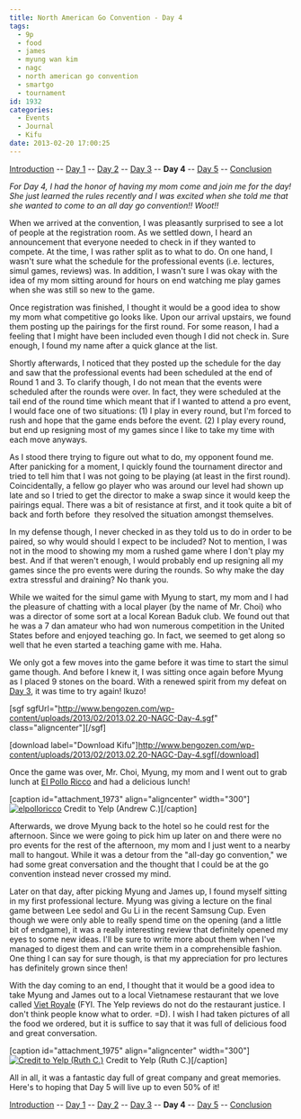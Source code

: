 ```yaml
---
title: North American Go Convention - Day 4
tags:
  - 9p
  - food
  - james
  - myung wan kim
  - nagc
  - north american go convention
  - smartgo
  - tournament
id: 1932
categories:
  - Events
  - Journal
  - Kifu
date: 2013-02-20 17:00:25
---
```


[Introduction](http://www.bengozen.com/north-american-go-convention/ "North American Go Convention!!!") -- [Day 1](http://www.bengozen.com/north-american-go-convention-day-1/ "North American Go Convention — Day 1") -- [Day 2](http://www.bengozen.com/north-american-go-convention-day-2/ "North American Go Convention — Day 2") -- [Day 3](http://www.bengozen.com/north-american-go-convention-day-3/ "North American Go Convention — Day 3") -- **Day 4** -- [Day 5](http://www.bengozen.com/north-american-go-convention-day-5/ "North American Go Convention — Day 5") -- [Conclusion](http://www.bengozen.com/north-american-go-convention-conclusion/ "North American Go Convention — Conclusion")

_For Day 4, I had the honor of having my mom come and join me for the day! She just learned the rules recently and I was excited when she told me that she wanted to come to an all day go convention!! Woot!!_

When we arrived at the convention, I was pleasantly surprised to see a lot of people at the registration room. As we settled down, I heard an announcement that everyone needed to check in if they wanted to compete. At the time, I was rather split as to what to do. On one hand, I wasn't sure what the schedule for the professional events (i.e. lectures, simul games, reviews) was. In addition, I wasn't sure I was okay with the idea of my mom sitting around for hours on end watching me play games when she was still so new to the game.

Once registration was finished, I thought it would be a good idea to show my mom what competitive go looks like. Upon our arrival upstairs, we found them posting up the pairings for the first round. For some reason, I had a feeling that I might have been included even though I did not check in. Sure enough, I found my name after a quick glance at the list.

<!--more-->

Shortly afterwards, I noticed that they posted up the schedule for the day and saw that the professional events had been scheduled at the end of Round 1 and 3\. To clarify though, I do not mean that the events were scheduled after the rounds were over. In fact, they were scheduled at the tail end of the round time which meant that if I wanted to attend a pro event, I would face one of two situations: (1) I play in every round, but I'm forced to rush and hope that the game ends before the event. (2) I play every round, but end up resigning most of my games since I like to take my time with each move anyways.

As I stood there trying to figure out what to do, my opponent found me. After panicking for a moment, I quickly found the tournament director and tried to tell him that I was not going to be playing (at least in the first round). Coincidentally, a fellow go player who was around our level had shown up late and so I tried to get the director to make a swap since it would keep the pairings equal. There was a bit of resistance at first, and it took quite a bit of back and forth before  they resolved the situation amongst themselves.

In my defense though, I never checked in as they told us to do in order to be paired, so why would should I expect to be included? Not to mention, I was not in the mood to showing my mom a rushed game where I don't play my best. And if that weren't enough, I would probably end up resigning all my games since the pro events were during the rounds. So why make the day extra stressful and draining? No thank you.

While we waited for the simul game with Myung to start, my mom and I had the pleasure of chatting with a local player (by the name of Mr. Choi) who was a director of some sort at a local Korean Baduk club. We found out that he was a 7 dan amateur who had won numerous competition in the United States before and enjoyed teaching go. In fact, we seemed to get along so well that he even started a teaching game with me. Haha.

We only got a few moves into the game before it was time to start the simul game though. And before I knew it, I was sitting once again before Myung as I placed 9 stones on the board. With a renewed spirit from my defeat on [Day 3](http://www.bengozen.com/north-american-go-convention-day-3/ "North American Go Convention — Day 3"), it was time to try again! Ikuzo!

[sgf sgfUrl="http://www.bengozen.com/wp-content/uploads/2013/02/2013.02.20-NAGC-Day-4.sgf" class="aligncenter"][/sgf]

[download label="Download Kifu"]http://www.bengozen.com/wp-content/uploads/2013/02/2013.02.20-NAGC-Day-4.sgf[/download]

Once the game was over, Mr. Choi, Myung, my mom and I went out to grab lunch at [El Pollo Ricco](http://www.yelp.com/biz/el-pollo-rico-arlington) and had a delicious lunch!

[caption id="attachment_1973" align="aligncenter" width="300"][![elpolloricco](http://www.bengozen.com/wp-content/uploads/2013/02/elpolloricco.jpg)](http://www.bengozen.com/wp-content/uploads/2013/02/elpolloricco.jpg) Credit to Yelp (Andrew C.)[/caption]

Afterwards, we drove Myung back to the hotel so he could rest for the afternoon. Since we were going to pick him up later on and there were no pro events for the rest of the afternoon, my mom and I just went to a nearby mall to hangout. While it was a detour from the "all-day go convention," we had some great conversation and the thought that I could be at the go convention instead never crossed my mind.

Later on that day, after picking Myung and James up, I found myself sitting in my first professional lecture. Myung was giving a lecture on the final game between Lee sedol and Gu Li in the recent Samsung Cup. Even though we were only able to really spend time on the opening (and a little bit of endgame), it was a really interesting review that definitely opened my eyes to some new ideas. I'll be sure to write more about them when I've managed to digest them and can write them in a comprehensible fashion. One thing I can say for sure though, is that my appreciation for pro lectures has definitely grown since then!

With the day coming to an end, I thought that it would be a good idea to take Myung and James out to a local Vietnamese restaurant that we love called [Viet Royale](http://www.yelp.com/biz/viet-royale-falls-church) (FYI. The Yelp reviews do not do the restaurant justice. I don't think people know what to order. =D). I wish I had taken pictures of all the food we ordered, but it is suffice to say that it was full of delicious food and great conversation.

[caption id="attachment_1975" align="aligncenter" width="300"][![Credit to Yelp (Ruth C.)](http://www.bengozen.com/wp-content/uploads/2013/02/pho.jpg)](http://www.bengozen.com/wp-content/uploads/2013/02/pho.jpg) Credit to Yelp (Ruth C.)[/caption]

All in all, it was a fantastic day full of great company and great memories. Here's to hoping that Day 5 will live up to even 50% of it!

[Introduction](http://www.bengozen.com/north-american-go-convention/ "North American Go Convention!!!") -- [Day 1](http://www.bengozen.com/north-american-go-convention-day-1/ "North American Go Convention — Day 1") -- [Day 2](http://www.bengozen.com/north-american-go-convention-day-2/ "North American Go Convention — Day 2") -- [Day 3](http://www.bengozen.com/north-american-go-convention-day-3/ "North American Go Convention — Day 3") -- **Day 4** -- [Day 5](http://www.bengozen.com/north-american-go-convention-day-5/ "North American Go Convention — Day 5") -- [Conclusion](http://www.bengozen.com/north-american-go-convention-conclusion/ "North American Go Convention — Conclusion")